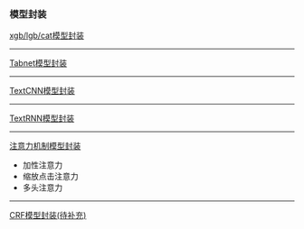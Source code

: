 ### 模型封装

[xgb/lgb/cat模型封装](../I_Model/集成学习模型/提升算法_boosting/models)

***

[Tabnet模型封装](../I_Model/other_AI_model/tabnet_pytorch_tabnet/models)

***

[TextCNN模型封装](../I_Model/核心深度学习模型/卷积神经网络CNN/torch实现常见卷积神经网络/TextCNN/models)

***

[TextRNN模型封装](../I_Model/核心深度学习模型/循环神经网络/TextRNN/models)

***

[注意力机制模型封装](../I_Model/核心深度学习模型/注意力机制attention/models)

* 加性注意力
* 缩放点击注意力
* 多头注意力

***

[CRF模型封装(待补充)](../I_Model/概率图模型/条件随机场CRF/models)